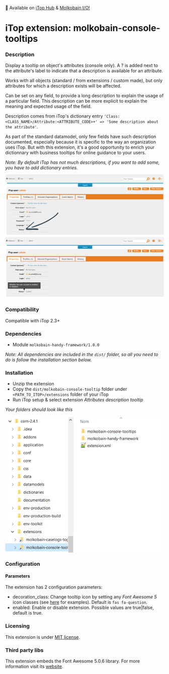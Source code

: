 👋 Available on [iTop Hub](https://store.itophub.io/en_US/products/molkobain-console-tooltips) & [Molkobain I/O!](https://www.molkobain.com/product/console-tooltips/)

# iTop extension: molkobain-console-tooltips

### Description
Display a tooltip on object's attributes (console only). A ? is added next to the attribute's label to indicate that a description is available for an attribute.

Works with all objects (standard / from extensions / custom made), but only attributes for which a description exists will be affected.

Can be set on any field, to provide a long description to explain the usage of a particular field. This description can be more explicit to explain the meaning and expected usage of the field.

Description comes from iTop's dictionary entry ``'Class:<CLASS_NAME>/Attribute:<ATTRIBUTE_CODE>+' => 'Some description about the attribute'``.

As part of the standard datamodel, only few fields have such description documented, especially because it is specific to the way an organization uses iTop. But with this extension, it's a good opportunity to enrich your dictionnary with business tooltips for online guidance to your users.

*Note: By default iTop has not much descriptions, if you want to add some, you have to add dictionary entries.*

![Description decoration](https://raw.githubusercontent.com/Molkobain/itop-console-tooltips/master/docs/mct-object-01.PNG)
![Description tooltip](https://raw.githubusercontent.com/Molkobain/itop-console-tooltips/master/docs/mct-object-02.PNG)

### Compatibility
Compatible with iTop 2.3+

### Dependencies
* Module `molkobain-handy-framework/1.0.0`

*Note: All dependencies are included in the `dist/` folder, so all you need to do is follow the installation section below.*

### Installation
* Unzip the extension
* Copy the ``dist/molkobain-console-tooltip`` folder under ``<PATH_TO_ITOP>/extensions`` folder of your iTop
* Run iTop setup & select extension *Attributes description tooltip*

*Your folders should look like this*

![Extensions folder](https://raw.githubusercontent.com/Molkobain/itop-console-tooltips/master/docs/mct-install.PNG)

### Configuration
#### Parameters
The extension has 2 configuration parameters:
  * decoration_class: Change tooltip icon by setting any *Font Awesome 5* icon classes (see [here](https://fontawesome.com/icons?d=gallery&m=free)  for examples). Default is ``fas fa-question``.
  * enabled: Enable or disable extension. Possible values are true|false, default is true.

### Licensing
This extension is under [MIT license](https://en.wikipedia.org/wiki/MIT_License).

### Third party libs
This extension embeds the Font Awesome 5.0.6 library. For more information visit its [website](https://fontawesome.com).

